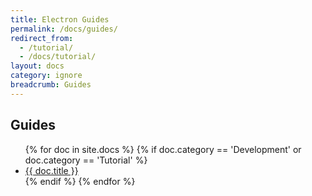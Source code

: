 ```yaml
---
title: Electron Guides
permalink: /docs/guides/
redirect_from:
  - /tutorial/
  - /docs/tutorial/
layout: docs
category: ignore
breadcrumb: Guides
---
```


<h2 class="docs-heading pb-3 mb-3"><span class="mega-octicon octicon-book pr-3"></span>Guides</h2>

<ul class="docs-list">
{% for doc in site.docs %}
  {% if doc.category == 'Development' or doc.category == 'Tutorial' %}
    <li>
      <a href="{{ site.baseurl }}{{ doc.url }}">{{ doc.title }}</a>
      <!-- <span class="excerpt">{{ doc.content | strip_html | truncatewords: 50 }}</span> -->
    </li>
  {% endif %}
{% endfor %}
</ul>
